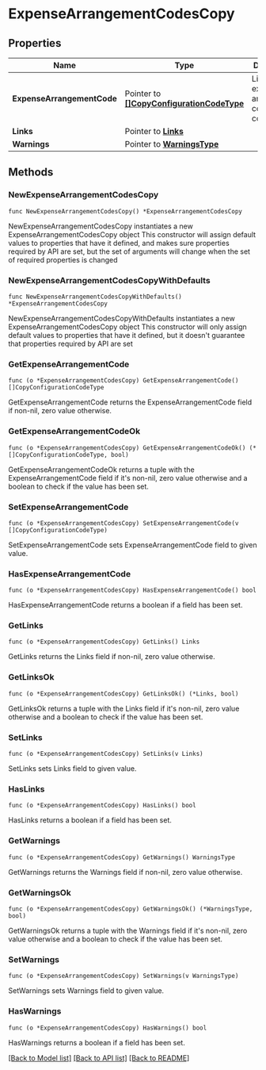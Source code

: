 # ExpenseArrangementCodesCopy

## Properties

Name | Type | Description | Notes
------------ | ------------- | ------------- | -------------
**ExpenseArrangementCode** | Pointer to [**[]CopyConfigurationCodeType**](CopyConfigurationCodeType.md) | List of the expense arrangement codes to be copied. | [optional] 
**Links** | Pointer to [**Links**](Links.md) |  | [optional] 
**Warnings** | Pointer to [**WarningsType**](WarningsType.md) |  | [optional] 

## Methods

### NewExpenseArrangementCodesCopy

`func NewExpenseArrangementCodesCopy() *ExpenseArrangementCodesCopy`

NewExpenseArrangementCodesCopy instantiates a new ExpenseArrangementCodesCopy object
This constructor will assign default values to properties that have it defined,
and makes sure properties required by API are set, but the set of arguments
will change when the set of required properties is changed

### NewExpenseArrangementCodesCopyWithDefaults

`func NewExpenseArrangementCodesCopyWithDefaults() *ExpenseArrangementCodesCopy`

NewExpenseArrangementCodesCopyWithDefaults instantiates a new ExpenseArrangementCodesCopy object
This constructor will only assign default values to properties that have it defined,
but it doesn't guarantee that properties required by API are set

### GetExpenseArrangementCode

`func (o *ExpenseArrangementCodesCopy) GetExpenseArrangementCode() []CopyConfigurationCodeType`

GetExpenseArrangementCode returns the ExpenseArrangementCode field if non-nil, zero value otherwise.

### GetExpenseArrangementCodeOk

`func (o *ExpenseArrangementCodesCopy) GetExpenseArrangementCodeOk() (*[]CopyConfigurationCodeType, bool)`

GetExpenseArrangementCodeOk returns a tuple with the ExpenseArrangementCode field if it's non-nil, zero value otherwise
and a boolean to check if the value has been set.

### SetExpenseArrangementCode

`func (o *ExpenseArrangementCodesCopy) SetExpenseArrangementCode(v []CopyConfigurationCodeType)`

SetExpenseArrangementCode sets ExpenseArrangementCode field to given value.

### HasExpenseArrangementCode

`func (o *ExpenseArrangementCodesCopy) HasExpenseArrangementCode() bool`

HasExpenseArrangementCode returns a boolean if a field has been set.

### GetLinks

`func (o *ExpenseArrangementCodesCopy) GetLinks() Links`

GetLinks returns the Links field if non-nil, zero value otherwise.

### GetLinksOk

`func (o *ExpenseArrangementCodesCopy) GetLinksOk() (*Links, bool)`

GetLinksOk returns a tuple with the Links field if it's non-nil, zero value otherwise
and a boolean to check if the value has been set.

### SetLinks

`func (o *ExpenseArrangementCodesCopy) SetLinks(v Links)`

SetLinks sets Links field to given value.

### HasLinks

`func (o *ExpenseArrangementCodesCopy) HasLinks() bool`

HasLinks returns a boolean if a field has been set.

### GetWarnings

`func (o *ExpenseArrangementCodesCopy) GetWarnings() WarningsType`

GetWarnings returns the Warnings field if non-nil, zero value otherwise.

### GetWarningsOk

`func (o *ExpenseArrangementCodesCopy) GetWarningsOk() (*WarningsType, bool)`

GetWarningsOk returns a tuple with the Warnings field if it's non-nil, zero value otherwise
and a boolean to check if the value has been set.

### SetWarnings

`func (o *ExpenseArrangementCodesCopy) SetWarnings(v WarningsType)`

SetWarnings sets Warnings field to given value.

### HasWarnings

`func (o *ExpenseArrangementCodesCopy) HasWarnings() bool`

HasWarnings returns a boolean if a field has been set.


[[Back to Model list]](../README.md#documentation-for-models) [[Back to API list]](../README.md#documentation-for-api-endpoints) [[Back to README]](../README.md)


